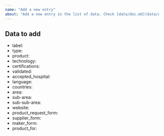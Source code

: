 ```yaml
---
name: "Add a new entry"
about: "Add a new entry in the list of data. Check [data/doc.md](data/doc.md) file before and you can also create a pull request with your point."
---
```


## Data to add

* label:
* type: 
* product:
* technology:
* certifications:
* validated:
* accepted_hospital:
* language:
* countries:
* area:
* sub-area:
* sub-sub-area:
* website:
* product_request_form:
* supplier_form:
* maker_form:
* product_for:
